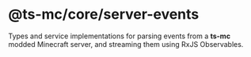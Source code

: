 # @ts-mc/core/server-events

Types and service implementations for parsing events from a **ts-mc** modded Minecraft server, and streaming them using
RxJS Observables.  
